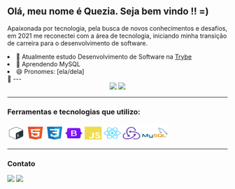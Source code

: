 ## Olá, meu nome é Quezia. Seja bem vindo !! =)
Apaixonada por tecnologia, pela busca de novos conhecimentos e desafios, em 2021 me reconectei com a área de tecnologia, iniciando minha transição de carreira para o desenvolvimento de software.

<div align="center">
<!--   <img height="150px" align="right" src="https://theme.zdassets.com/theme_assets/9633455/9814df697eaf49815d7df109110815ff887b3457.png" /> -->
  <div align="left" style="display: inline_block">
    <li>🔭 Atualmente estudo Desenvolvimento de Software na <a href="https://betrybe.com">Trybe</a></li>
    <li> 🌱 Aprendendo MySQL</li>
    <li> 😄 Pronomes: [ela/dela]</li>
<!--     <li> 📧 contate-me: <a href="qfonseca1@gmail.com"> e-mail</a>  </li>
    <li> 📧 contate-me: <a href="www.linkedin.com/in/quezia-fonseca-de-lima"> linkedin</a> </li> -->
  </div>
</div>
📧 
---

<div align="center">
  <img height="180em" src="https://github-readme-stats.vercel.app/api?username=QueziaFonseca&show_icons=true&theme=dracula&include_all_commits=true&count_private=true&icon_color=2FC18C&title_color=2FC18C&bg_color=1A1D21"/>
  <img height="180em" src="https://github-readme-stats.vercel.app/api/top-langs/?username=QueziaFonseca&layout=compact&langs_count=7&theme=dracula&title_color=2FC18C&bg_color=1A1D21"/>
</div>


---

### Ferramentas e tecnologias que utilizo:

<div>
  <img align="center" alt="bash" height="30" width="40" src="https://raw.githubusercontent.com/devicons/devicon/master/icons/bash/bash-original.svg">
  <img align="center" alt="HTML" height="30" width="40" src="https://raw.githubusercontent.com/devicons/devicon/master/icons/html5/html5-original.svg">
  <img align="center" alt="CSS" height="30" width="40" src="https://raw.githubusercontent.com/devicons/devicon/master/icons/css3/css3-original.svg">
  <img align="center" alt="bootstrap" height="30" width="40" src="https://raw.githubusercontent.com/devicons/devicon/master/icons/bootstrap/bootstrap-original.svg">
  <img align="center" alt="Js" height="30" width="40" src="https://raw.githubusercontent.com/devicons/devicon/master/icons/javascript/javascript-plain.svg">
  <img align="center" alt="React" height="30" width="40" src="https://raw.githubusercontent.com/devicons/devicon/master/icons/react/react-original.svg">
  <img align="center" alt="redux" height="30" width="40" src="https://raw.githubusercontent.com/devicons/devicon/master/icons/redux/redux-original.svg">
  <img align="center" alt="mysql" height="45" width="60" src="https://raw.githubusercontent.com/devicons/devicon/master/icons/mysql/mysql-original-wordmark.svg">
</div>

---

### Contato
<div>
  <a href="https://www.linkedin.com/in/quezia-fonseca-de-lima/" target="_blank"><img src="https://img.shields.io/badge/-LinkedIn-%230077B5?style=for-the-badge&logo=linkedin&logoColor=white" target="_blank"></a>
  <a href = "mailto:qfonseca1@gmail.com"><img src="https://img.shields.io/badge/-Gmail-%23333?style=for-the-badge&logo=gmail&logoColor=white" target="_blank"></a>
</div>



